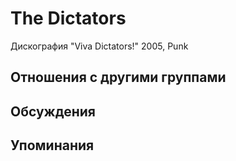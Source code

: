 # The Dictators

Дискография
"Viva Dictators!" 2005, Punk

## Отношения с другими группами


## Обсуждения


## Упоминания

